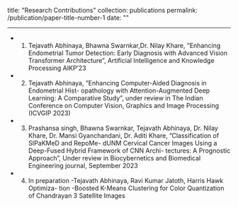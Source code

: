 title: "Research Contributions"
collection: publications
permalink: /publication/paper-title-number-1
date: ""

---
- 1. Tejavath Abhinaya, Bhawna Swarnkar,Dr. Nilay Khare, ”Enhancing Endometrial
Tumor Detection: Early Diagnosis with Advanced Vision Transformer Architecture”,
Artificial Intelligence and Knowledge Processing AIKP’23

- 2. Tejavath Abhinaya, ”Enhancing Computer-Aided Diagnosis in Endometrial Hist-
opathology with Attention-Augmented Deep Learning: A Comparative Study”, under
review in The Indian Conference on Computer Vision, Graphics and Image Processing
(ICVGIP 2023)

- 3. Prashansa singh, Bhawna Swarnkar, Tejavath Abhinaya, Dr. Nilay Khare, Dr.
Mansi Gyanchandani, Dr. Aditi Khare, ”Classification of SIPaKMeD and RepoMe-
dUNM Cervical Cancer Images Using a Deep-Fused Hybrid Framework of CNN Archi-
tectures: A Prognostic Approach”, Under review in Biocybernetics and Biomedical
Engineering journal, September 2023

- 4. In preparation -Tejavath Abhinaya, Ravi Kumar Jatoth, Harris Hawk Optimiza-
tion -Boosted K-Means Clustering for Color Quantization of Chandrayan 3 Satellite
Images


